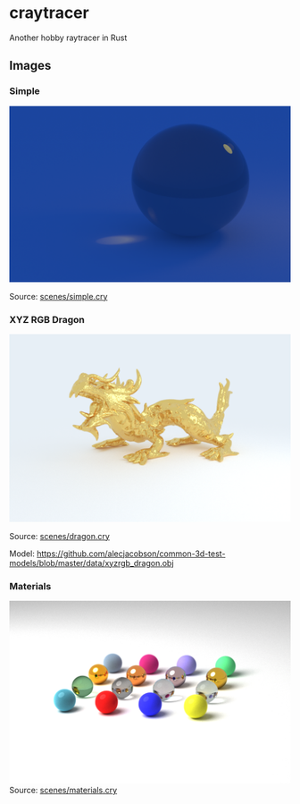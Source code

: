 # craytracer

Another hobby raytracer in Rust

## Images

### Simple

![simple image](https://github.com/banga/craytracer/blob/master/images/simple.png)

Source: [scenes/simple.cry](https://github.com/banga/craytracer/blob/master/scenes/simple.cry)

### XYZ RGB Dragon

![dragon image](https://github.com/banga/craytracer/blob/master/images/dragon.png)

Source: [scenes/dragon.cry](https://github.com/banga/craytracer/blob/master/scenes/dragon.cry)

Model: https://github.com/alecjacobson/common-3d-test-models/blob/master/data/xyzrgb_dragon.obj

### Materials

![materials image](https://github.com/banga/craytracer/blob/master/images/materials.png)
Source: [scenes/materials.cry](https://github.com/banga/craytracer/blob/master/scenes/materials.cry)
